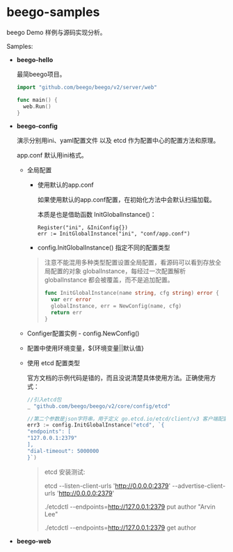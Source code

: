 # beego-samples

beego Demo 样例与源码实现分析。

Samples:

+ **beego-hello** 

  最简beego项目。

  ```go
  import "github.com/beego/beego/v2/server/web"
  
  func main() {
  	web.Run()
  }
  ```

+ **beego-config**

  演示分别用ini、yaml配置文件 以及 etcd 作为配置中心的配置方法和原理。

  app.conf 默认用ini格式。

  + 全局配置

    + 使用默认的app.conf

      如果使用默认的app.conf配置，在初始化方法中会默认扫描加载。

      本质是也是借助函数 InitGlobalInstance()：

      ```golang
      Register("ini", &IniConfig{})
      err := InitGlobalInstance("ini", "conf/app.conf")
      ```

    + config.InitGlobalInstance() 指定不同的配置类型

    > 注意不能混用多种类型配置设置全局配置，看源码可以看到存放全局配置的对象 globalInstance，每经过一次配置解析 globalInstance 都会被覆盖，而不是追加配置。
    >
    > ```go
    > func InitGlobalInstance(name string, cfg string) error {
    > 	var err error
    > 	globalInstance, err = NewConfig(name, cfg)
    > 	return err
    > }
    > ```

  + Configer配置实例 - config.NewConfig()

  + 配置中使用环境变量，${环境变量||默认值}

  + 使用 etcd 配置类型

    官方文档的示例代码是错的，而且没说清楚具体使用方法。正确使用方式：

    ```go
    //引入etcd包
    _ "github.com/beego/beego/v2/core/config/etcd"
    
    //第二个参数是json字符串，用于定义 go.etcd.io/etcd/client/v3 客户端配置
    err3 := config.InitGlobalInstance("etcd", `{
    "endpoints": [
    "127.0.0.1:2379"
    ],
    "dial-timeout": 5000000
    }`)
    ```

    > etcd 安装测试:
    >
    > etcd --listen-client-urls 'http://0.0.0.0:2379' --advertise-client-urls 'http://0.0.0.0:2379'
    >
    > ./etcdctl --endpoints=http://127.0.0.1:2379 put author "Arvin Lee"
    >
    > ./etcdctl --endpoints=http://127.0.0.1:2379 get author

+ **beego-web**

  